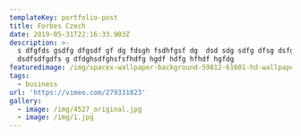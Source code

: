 ```yaml
---
templateKey: portfolio-post
title: Forbes Czech
date: 2019-05-31T22:16:33.903Z
description: >-
  s dfgfds gsdfg dfgsdf gf dg fdsgh fsdhfgsf dg  dsd sdg sdfg dfsg dsfg sdg
  dsdfsdfgdfs g dfdghsdfghsfsfhdfg hgdf hdfg hfhdf hgfdg 
featuredimage: /img/spacex-wallpaper-background-59812-61601-hd-wallpapers.jpg
tags:
  - business
url: 'https://vimeo.com/279331823'
gallery:
  - image: /img/4527_original.jpg
  - image: /img/1.jpg
---
```


